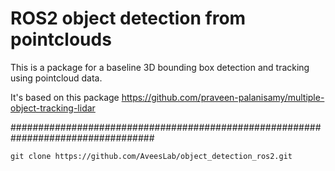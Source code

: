 # ROS2 object detection from pointclouds
This is a package for a baseline 3D bounding box detection and tracking using pointcloud data. 

It's based on this package https://github.com/praveen-palanisamy/multiple-object-tracking-lidar

##################################################################################


```
git clone https://github.com/AveesLab/object_detection_ros2.git
```
